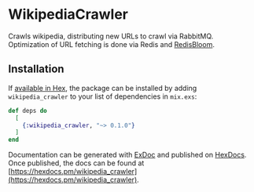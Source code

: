 # WikipediaCrawler

Crawls wikipedia, distributing new URLs to crawl via RabbitMQ. Optimization of URL fetching is done via Redis and [RedisBloom](https://github.com/RedisBloom/RedisBloom).

## Installation

If [available in Hex](https://hex.pm/docs/publish), the package can be installed
by adding `wikipedia_crawler` to your list of dependencies in `mix.exs`:

```elixir
def deps do
  [
    {:wikipedia_crawler, "~> 0.1.0"}
  ]
end
```

Documentation can be generated with [ExDoc](https://github.com/elixir-lang/ex_doc)
and published on [HexDocs](https://hexdocs.pm). Once published, the docs can
be found at [https://hexdocs.pm/wikipedia_crawler](https://hexdocs.pm/wikipedia_crawler).

